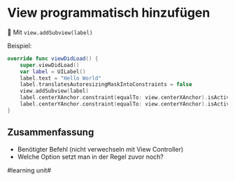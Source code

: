 # View programmatisch hinzufügen
🌁
Mit `view.addSubview(label)`

Beispiel:

```swift
override func viewDidLoad() {
    super.viewDidLoad()
    var label = UILabel()
    label.text = "Hello World"
    label.translatesAutoresizingMaskIntoConstraints = false
    view.addSubview(label)
    label.centerXAnchor.constraint(equalTo: view.centerXAnchor).isActive = true
    label.centerYAnchor.constraint(equalTo: view.centerYAnchor).isActive = true
}
```

## Zusammenfassung
- Benötigter Befehl (nicht verwechseln mit View Controller)
- Welche Option setzt man in der Regel zuvor noch?

#learning unit#